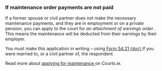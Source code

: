 ###  If maintenance order payments are not paid

If a former spouse or civil partner does not make the necessary maintenance
payments, and they are in employment or on a private pension, you can apply to
the court for _an attachment of earnings order_ . This means the maintenance
will be deducted from their earnings by their employer.

You must make this application in writing – using [ Form 54.21 (doc)
](https://www.courts.ie/acc/alfresco/4b6da4b2-5272-44a8-ba8f-577d951300ad/Request%20to%20district%20court%20clerk%20to%20recover%20sums%20in%20arrear%20-%20Family%20Law%20%28Maintenance%20of%20Spouses%20and%20Children%29%20Act%2C%201976%20No.%2054.21.docx/docx/1)
if you were married to, or a civil partner of, the respondent.

Read more about [ applying for maintenance
](https://www.courts.ie/maintenance) on Courts.ie.
